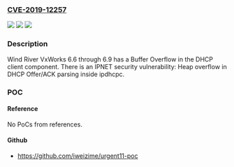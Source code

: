 ### [CVE-2019-12257](https://cve.mitre.org/cgi-bin/cvename.cgi?name=CVE-2019-12257)
![](https://img.shields.io/static/v1?label=Product&message=n%2Fa&color=blue)
![](https://img.shields.io/static/v1?label=Version&message=n%2Fa&color=blue)
![](https://img.shields.io/static/v1?label=Vulnerability&message=n%2Fa&color=brighgreen)

### Description

Wind River VxWorks 6.6 through 6.9 has a Buffer Overflow in the DHCP client component. There is an IPNET security vulnerability: Heap overflow in DHCP Offer/ACK parsing inside ipdhcpc.

### POC

#### Reference
No PoCs from references.

#### Github
- https://github.com/iweizime/urgent11-poc

